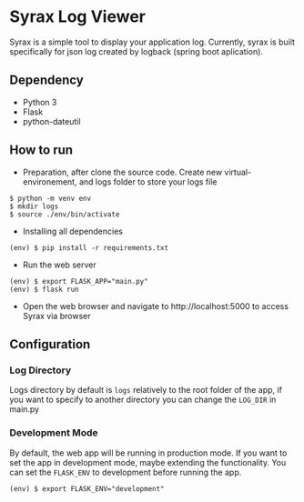 # Syrax Log Viewer

Syrax is a simple tool to display your application log.
Currently, syrax is built specifically for json log created by logback (spring boot aplication).

## Dependency

- Python 3
- Flask
- python-dateutil

## How to run

- Preparation, after clone the source code. Create new virtual-environement, and logs folder to store your logs file

```shell script
$ python -m venv env
$ mkdir logs
$ source ./env/bin/activate
```

- Installing all dependencies

```shell script
(env) $ pip install -r requirements.txt 
```

- Run the web server

```shell script
(env) $ export FLASK_APP="main.py"
(env) $ flask run
```

- Open the web browser and navigate to http://localhost:5000 to access Syrax via browser

## Configuration

### Log Directory

Logs directory by default is `logs` relatively to the root folder of the app, if you want to specify to another directory you can change the `LOG_DIR` in main.py

### Development Mode

By default, the web app will be running in production mode.
If you want to set the app in development mode, maybe extending the functionality.
You can set the `FLASK_ENV` to development before running the app.

```shell script
(env) $ export FLASK_ENV="development"
``` 